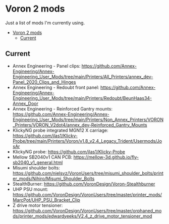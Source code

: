 # Voron 2 mods

Just a list of mods I'm currently using.

- [Voron 2 mods](#voron-2-mods)
  - [Current](#current)

## Current
* Annex Engineering - Panel clips: https://github.com/Annex-Engineering/Annex-Engineering_User_Mods/tree/main/Printers/All_Printers/annex_dev-Panel_2020_Clips_and_Hinges
* Annex Engineering - Redoubt front panel: https://github.com/Annex-Engineering/Annex-Engineering_User_Mods/tree/main/Printers/Redoubt/BeunHaas34-Annex_Door
* Annex Engineering - Reinforced Gantry mounts: https://github.com/Annex-Engineering/Annex-Engineering_User_Mods/tree/main/Printers/Non_Annex_Printers/VORON_Printers/VORON_V2dot4/annex_dev-Reinforced_Gantry_Mounts
* KlickyNG probe integrated MGN12 X carriage: https://github.com/jlas1/Klicky-Probe/tree/main/Printers/Voron/v1.8_v2.4_Legacy_Trident/Usermods/JosAr
* KlickyNG probe: https://github.com/jlas1/Klicky-Probe
* Mellow SB2040v1 CAN PCB: https://mellow-3d.github.io/fly-sb2040_v1_general.html
* Misumi shoulder bolts: https://github.com/nielsvz/VoronUsers/tree/misumi_shoulder_bolts/printer_mods/Nihiro/Misumi_Shoulder_Bolts
* StealthBurner: https://github.com/VoronDesign/Voron-Stealthburner
* UHP PSU mount: https://github.com/VoronDesign/VoronUsers/tree/master/printer_mods/MarcPot/UHP_PSU_Bracket_Clip
* Z drive motor tensioner: https://github.com/VoronDesign/VoronUsers/tree/master/orphaned_mods/printer_mods/edwardyeeks/V2.4_z_drive_motor_tensioner_mod

